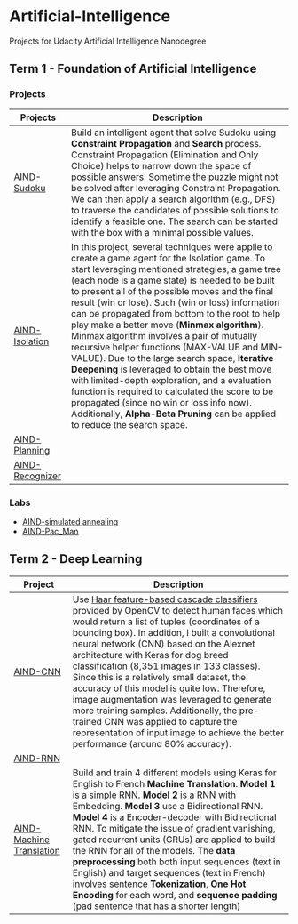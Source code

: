 # Artificial-Intelligence
Projects for Udacity Artificial Intelligence Nanodegree


## Term 1 - Foundation of Artificial Intelligence
### Projects
| Projects                                                       | Description                                                                                                                                                                                                                                                                                                                                                                                                                                                                                                                                                                                                                                                                                                                                                          |
|----------------------------------------------------------------|----------------------------------------------------------------------------------------------------------------------------------------------------------------------------------------------------------------------------------------------------------------------------------------------------------------------------------------------------------------------------------------------------------------------------------------------------------------------------------------------------------------------------------------------------------------------------------------------------------------------------------------------------------------------------------------------------------------------------------------------------------------------|
| [AIND-Sudoku](https://github.com/jswong65/AIND-Sudoku)         | Build an intelligent agent that solve Sudoku using **Constraint Propagation** and **Search** process. Constraint Propagation (Elimination and Only Choice) helps to narrow down the space of possible answers. Sometime the puzzle might not be solved after leveraging Constraint Propagation. We can then apply a search algorithm (e.g., DFS) to traverse the candidates of possible solutions to identify a feasible one. The search can be started with the box with a minimal possible values.                                                                                                                                                                                                                                                                 |
| [AIND-Isolation](https://github.com/jswong65/AIND-Isolation)   | In this project, several techniques were applie to create a game agent for the Isolation game. To start leveraging mentioned strategies, a game tree (each node is a game state) is needed to be built to present all of the possible moves and the final result (win or lose). Such (win or loss) information can be propagated from bottom to the root to help play make a better move (**Minmax algorithm**). Minmax algorithm involves a pair of mutually recursive helper functions (MAX-VALUE and MIN-VALUE). Due to the large search space, **Iterative Deepening** is leveraged to obtain the best move with limited-depth exploration, and a evaluation function is required to calculated the score to be propagated (since no win or loss info now). Additionally, **Alpha-Beta Pruning** can be applied to reduce the search space.  |
| [AIND-Planning](https://github.com/jswong65/AIND-Planning)     |                                                                                                                                                                                                                                                                                                                                                                                                                                                                                                                                                                                                                                                                                                                                                                      |
| [AIND-Recognizer](https://github.com/jswong65/AIND-Recognizer) |                                                                                                                                                                                                                                                                                                                                                                                                                                                                                                                                                                                                                                                                                                                                                                      |

### Labs
* [AIND-simulated annealing](https://github.com/jswong65/AIND-Simulated_Annealing)
* [AIND-Pac_Man](https://github.com/jswong65/AIND-Pac_Man)

## Term 2 - Deep Learning
| Project | Description |
|-----------------------------------------------------------------------------------|----------------------------------------------------------------------------------------------------------------------------------------------------------------------------------------------------------------------------------------------------------------------------------------------------------------------------------------------------------------------------------------------------------------------------------------------------------------------------------------------------------------------------------------------------------------------------------------------------------------------------------------------------------------------------------------------------------------------------|
| [AIND-CNN](https://github.com/jswong65/AIND-CNN) | Use [Haar feature-based cascade classifiers](http://docs.opencv.org/trunk/d7/d8b/tutorial_py_face_detection.html) provided by OpenCV to detect human faces which would return a list of tuples (coordinates of a bounding box). In addition, I built a convolutional neural network (CNN) based on the Alexnet architecture with Keras for dog breed classification (8,351 images in 133 classes). Since this is a relatively small dataset, the accuracy of this model is quite low. Therefore, image augmentation was leveraged to generate more training samples. Additionally, the pre-trained CNN was applied to  capture the representation of input image to achieve the better performance (around 80% accuracy).  |
| [AIND-RNN](https://github.com/jswong65/AIND-RNN) |  |
| [AIND-Machine Translation](https://github.com/jswong65/Keras_Machine_Translation) | Build and train 4 different models using Keras for English to French **Machine Translation**. **Model 1** is a simple RNN. **Model 2** is a RNN with Embedding. **Model 3** use a Bidirectional RNN. **Model 4** is a Encoder-decoder with Bidirectional RNN. To mitigate the issue of gradient vanishing, gated recurrent units (GRUs) are applied to build the RNN for all of the models. The **data preprocessing** both both input sequences (text in English) and target sequences (text in French) involves sentence **Tokenization**, **One Hot Encoding** for each word, and **sequence padding** (pad sentence that has a shorter length) |
